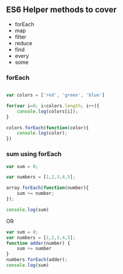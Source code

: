 ## ES6 Helper methods to cover

* forEach
* map
* filter
* reduce
* find 
* every
* some

### **forEach**
```javascript

var colors = ['red', 'green', 'blue']

for(var i=0; i<colors.length; i++){
    console.log(colors[i]);
}

colors.forEach(function(color){
    console.log(color);
})

```

### **sum using forEach**
```javascript
var sum = 0;

var numbers = [1,2,3,4,5];

array.forEach(function(number){
	sum += number;
});

console.log(sum)
```
OR
```javascript
var sum = 0;
var numbers = [1,2,3,4,5];
function adder(number) {
    sum += number
}
numbers.forEach(adder);
console.log(sum)
```